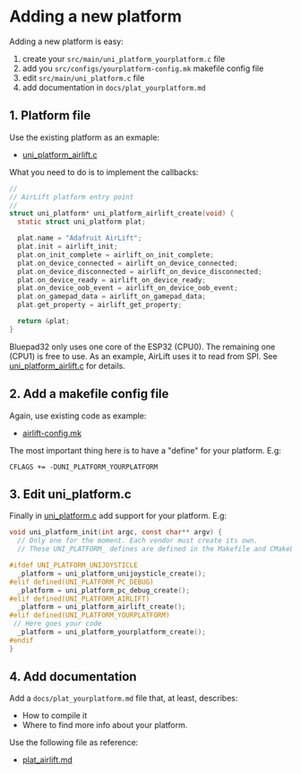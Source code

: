 # Adding a new platform

Adding a new platform is easy:

1. create your `src/main/uni_platform_yourplatform.c` file
2. add you `src/configs/yourplatform-config.mk` makefile config file
3. edit `src/main/uni_platform.c` file
4. add documentation in `docs/plat_yourplatform.md`

## 1. Platform file

Use the existing platform as an exmaple:

* [uni_platform_airlift.c]

What you need to do is to implement the callbacks:

```c
//
// AirLift platform entry point
//
struct uni_platform* uni_platform_airlift_create(void) {
  static struct uni_platform plat;

  plat.name = "Adafruit AirLift";
  plat.init = airlift_init;
  plat.on_init_complete = airlift_on_init_complete;
  plat.on_device_connected = airlift_on_device_connected;
  plat.on_device_disconnected = airlift_on_device_disconnected;
  plat.on_device_ready = airlift_on_device_ready;
  plat.on_device_oob_event = airlift_on_device_oob_event;
  plat.on_gamepad_data = airlift_on_gamepad_data;
  plat.get_property = airlift_get_property;

  return &plat;
}

```

Bluepad32 only uses one core of the ESP32 (CPU0). The remaining one (CPU1) is
free to use. As an example, AirLift uses it to read from SPI. See [uni_platform_airlift.c] for details.

[uni_platform_airlift.c]: https://gitlab.com/ricardoquesada/bluepad32/-/blob/master/src/main/uni_platform_airlift.c

## 2. Add a makefile config file

Again, use existing code as example:

* [airlift-config.mk]

The most important thing here is to have a "define" for your platform. E.g:

```
CFLAGS += -DUNI_PLATFORM_YOURPLATFORM
```

[airlift-config.mk]: https://gitlab.com/ricardoquesada/bluepad32/-/blob/master/src/configs/airlift-config.mk

## 3. Edit uni_platform.c

Finally in [uni_platform.c] add support for your platform. E.g:

```c
void uni_platform_init(int argc, const char** argv) {
  // Only one for the moment. Each vendor must create its own.
  // These UNI_PLATFORM_ defines are defined in the Makefile and CMakeLists.txt

#ifdef UNI_PLATFORM_UNIJOYSTICLE
  _platform = uni_platform_unijoysticle_create();
#elif defined(UNI_PLATFORM_PC_DEBUG)
  _platform = uni_platform_pc_debug_create();
#elif defined(UNI_PLATFORM_AIRLIFT)
  _platform = uni_platform_airlift_create();
#elif defined(UNI_PLATFORM_YOURPLATFORM)
 // Here goes your code
  _platform = uni_platform_yourplatform_create();
#endif
}

```

[uni_platform.c]: https://gitlab.com/ricardoquesada/bluepad32/-/blob/master/src/main/uni_platform.c


## 4. Add documentation

Add a `docs/plat_yourplatform.md` file that, at least, describes:

* How to compile it
* Where to find more info about your platform.

Use the following file as reference:

* [plat_airlift.md]

[plat_airlift.md]:  https://gitlab.com/ricardoquesada/bluepad32/-/blob/master/docs/plat_airlift.md